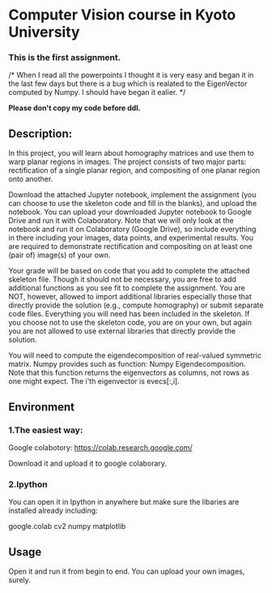 # Computer Vision course in Kyoto University

### This is the first assignment.

/*
When I read all the powerpoints I thought it is very easy and began it in the last few days but there is a bug which is realated to the EigenVector computed by Numpy.
I should have began it ealier.
*/

**Please don't copy my code before ddl.**


## Description:

In this project, you will learn about homography matrices and use them to warp planar regions in images. The project consists of two major parts: rectification of a single planar region, and compositing of one planar region onto another. 

Download the attached Jupyter notebook, implement the assignment (you can choose to use the skeleton code and fill in the blanks), and upload the notebook. You can upload your downloaded Jupyter notebook to Google Drive and run it with Colaboratory. Note that we will only look at the notebook and run it on Colaboratory (Google Drive), so include everything in there including your images, data points, and experimental results. You are required to demonstrate rectification and compositing on at least one (pair of) image(s) of your own.  

Your grade will be based on code that you add to complete the attached skeleton file. Though it should not be necessary, you are free to add additional functions as you see fit to complete the assignment. You are NOT, however, allowed to import additional libraries especially those that directly provide the solution (e.g., compute homography) or submit separate code files. Everything you will need has been included in the skeleton. If you choose not to use the skeleton code, you are on your own, but again you are not allowed to use external libraries that directly provide the solution.

You will need to compute the eigendecomposition of real-valued symmetric matrix. Numpy provides such as function: Numpy Eigendecomposition. Note that this function returns the eigenvectors as columns, not rows as one might expect. The i'th eigenvector is evecs[:,i].

## Environment

### 1.The easiest way:
Google colabotory: https://colab.research.google.com/

Download it and upload it to google colaborary.  

### 2.Ipython
You can open it in Ipython in anywhere but make sure the libaries are installed already including:

  google.colab
  cv2
  numpy
  matplotlib
  
## Usage
  Open it and run it from begin to end.
  You can upload your own images, surely.

